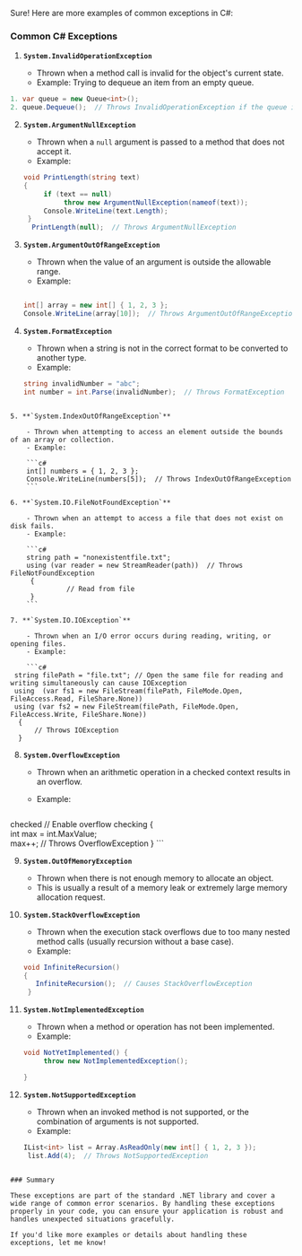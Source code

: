 Sure! Here are more examples of common exceptions in C#:

### Common C# Exceptions

1. **`System.InvalidOperationException`**
    
    - Thrown when a method call is invalid for the object's current state.
    - Example: Trying to dequeue an item from an empty queue.
    
```c#
1. var queue = new Queue<int>(); 
2. queue.Dequeue();  // Throws InvalidOperationException if the queue is empty

```
    

	
2. **`System.ArgumentNullException`**
    
    - Thrown when a `null` argument is passed to a method that does not accept it.
    - Example:


    
    ```c#
    void PrintLength(string text) 
    {    
	     if (text == null)        
		      throw new ArgumentNullException(nameof(text));    
	     Console.WriteLine(text.Length); 
     }
      PrintLength(null);  // Throws ArgumentNullException
	```
    
3. **`System.ArgumentOutOfRangeException`**
    
    - Thrown when the value of an argument is outside the allowable range.
    - Example:

    ```c#
    
    int[] array = new int[] { 1, 2, 3 }; 
    Console.WriteLine(array[10]);  // Throws ArgumentOutOfRangeException
	```
    
4. **`System.FormatException`**
    
    - Thrown when a string is not in the correct format to be converted to another type.
    - Example:

    ```c#
	string invalidNumber = "abc"; 
	int number = int.Parse(invalidNumber);  // Throws FormatException
```

5. **`System.IndexOutOfRangeException`**
    
    - Thrown when attempting to access an element outside the bounds of an array or collection.
    - Example:
    
    ```c#
	int[] numbers = { 1, 2, 3 }; 
	Console.WriteLine(numbers[5]);  // Throws IndexOutOfRangeException
    ```
    
6. **`System.IO.FileNotFoundException`**
    
    - Thrown when an attempt to access a file that does not exist on disk fails.
    - Example:
    
    ```c#
    string path = "nonexistentfile.txt"; 
    using (var reader = new StreamReader(path))  // Throws FileNotFoundException
     {    
		      // Read from file
     }
    ```
    
7. **`System.IO.IOException`**
    
    - Thrown when an I/O error occurs during reading, writing, or opening files.
    - Example:
    
    ```c#
 string filePath = "file.txt"; // Open the same file for reading and writing simultaneously can cause IOException 
 using  (var fs1 = new FileStream(filePath, FileMode.Open, FileAccess.Read, FileShare.None)) 
 using (var fs2 = new FileStream(filePath, FileMode.Open, FileAccess.Write, FileShare.None))
  {     
	  // Throws IOException
  }
```

8. **`System.OverflowException`**
    
    - Thrown when an arithmetic operation in a checked context results in an overflow.
    - Example:
    
	    ```c#
checked  // Enable overflow checking
 {    
	  int max = int.MaxValue;     
	  max++;  // Throws OverflowException
 }
	    ```
	    
9. **`System.OutOfMemoryException`**
    
    - Thrown when there is not enough memory to allocate an object.
    - This is usually a result of a memory leak or extremely large memory allocation request.


10. **`System.StackOverflowException`**
    
    - Thrown when the execution stack overflows due to too many nested method calls (usually recursion without a base case).
    - Example:
    ```c#
    void InfiniteRecursion() 
    {  
       InfiniteRecursion();  // Causes StackOverflowException
     }
    ```

11. **`System.NotImplementedException`**
    
    - Thrown when a method or operation has not been implemented.
    - Example:
    
    ```c#
	void NotYetImplemented() {
	     throw new NotImplementedException(); 
	
	}
    ```
    
12. **`System.NotSupportedException`**
    
    - Thrown when an invoked method is not supported, or the combination of arguments is not supported.
    - Example:
    ```C#
    IList<int> list = Array.AsReadOnly(new int[] { 1, 2, 3 });
     list.Add(4);  // Throws NotSupportedException
```
    
### Summary

These exceptions are part of the standard .NET library and cover a wide range of common error scenarios. By handling these exceptions properly in your code, you can ensure your application is robust and handles unexpected situations gracefully.

If you'd like more examples or details about handling these exceptions, let me know!